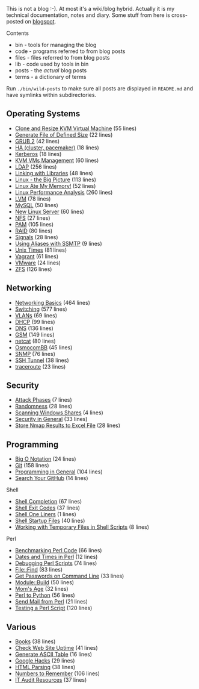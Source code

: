 This is not a blog :-). At most it's a wiki/blog hybrid. Actually it is my
technical documentation, notes and diary. Some stuff from here is cross-posted
on [blogspot](http://jreisinger.blogspot.sk).

Contents
* bin - tools for managing the blog
* code - programs referred to from blog posts
* files - files referred to from blog posts
* lib - code used by tools in bin
* posts - the *actual* blog posts
* terms - a dictionary of terms

Run `./bin/wild-posts` to make sure all posts are displayed in
`README.md` and have symlinks within subdirectories.

Operating Systems
-----------------

* [Clone and Resize KVM Virtual Machine](posts/clone-and-resize-kvm-virtual-machine.md) (55 lines)
* [Generate File of Defined Size](posts/gen_rand_file.md) (22 lines)
* [GRUB 2](posts/grub2.md) (42 lines)
* [HA (cluster, pacemaker)](posts/ha.md) (18 lines)
* [Kerberos](posts/kerberos.md) (18 lines)
* [KVM VMs Management](posts/vm-mngt.md) (60 lines)
* [LDAP](posts/ldap.md) (256 lines)
* [Linking with Libraries](posts/linking-with-libraries.md) (48 lines)
* [Linux - the Big Picture](posts/linux-big-picture.md) (113 lines)
* [Linux Ate My Memory!](posts/linux-ate-my-memory.md) (52 lines)
* [Linux Performance Analysis](posts/linux-performance-analysis.md) (260 lines)
* [LVM](posts/lvm.md) (78 lines)
* [MySQL](posts/mysql.md) (50 lines)
* [New Linux Server](posts/new-linux-server.md) (60 lines)
* [NFS](posts/nfs.md) (27 lines)
* [PAM](posts/pam.md) (105 lines)
* [RAID](posts/raid.md) (80 lines)
* [Signals](posts/signals.md) (28 lines)
* [Using Aliases with SSMTP](posts/ssmtp.md) (9 lines)
* [Unix Times](posts/unix-times.md) (81 lines)
* [Vagrant](posts/vagrant.md) (61 lines)
* [VMware](posts/vmware.md) (24 lines)
* [ZFS](posts/zfs.md) (126 lines)

Networking
----------

* [Networking Basics](posts/net-basics.md) (464 lines)
* [Switching](posts/switching.md) (577 lines)
* [VLANs](posts/vlans.md) (69 lines)
* [DHCP](posts/dhcp.md) (99 lines)
* [DNS](posts/dns.md) (136 lines)
* [GSM](posts/gsm.md) (149 lines)
* [netcat](posts/netcat.md) (80 lines)
* [OsmocomBB](posts/osmocombb.md) (45 lines)
* [SNMP](posts/snmp.md) (76 lines)
* [SSH Tunnel](posts/ssh-tunnel.md) (38 lines)
* [traceroute](posts/traceroute-explained.md) (23 lines)

Security
--------

* [Attack Phases](posts/attack-phases.md) (7 lines)
* [Randomness](posts/randomness.md) (28 lines)
* [Scanning Windows Shares](posts/scan_win_shares.md) (4 lines)
* [Security in General](posts/general-security.md) (33 lines)
* [Store Nmap Results to Excel File](posts/nmap2excel.md) (28 lines)

Programming
-----------

* [Big O Notation](posts/big-o-notation.md) (24 lines)
* [Git](posts/git.md) (158 lines)
* [Programming in General](posts/prog-general.md) (104 lines)
* [Search Your GitHub](posts/search-github.md) (14 lines)

Shell

* [Shell Completion](posts/shell-completion.md) (67 lines)
* [Shell Exit Codes](posts/shell-exit-codes.md) (37 lines)
* [Shell One Liners](posts/shell-one-liners.md) (1 lines)
* [Shell Startup Files](posts/shell-startup-files.md) (40 lines)
* [Working with Temporary Files in Shell Scripts](posts/shell-temporary-files.md) (8 lines)

Perl

* [Benchmarking Perl Code](posts/benchmarking-perl-code.md) (66 lines)
* [Dates and Times in Perl](posts/perl-date-time.md) (12 lines)
* [Debugging Perl Scripts](posts/debugging-perl-scripts.md) (74 lines)
* [File::Find](posts/file-find.md) (83 lines)
* [Get Passwords on Command Line](posts/get-passwd.md) (33 lines)
* [Module::Build](posts/module-build.md) (50 lines)
* [Mom's Age](posts/moms-age.md) (32 lines)
* [Perl to Python](posts/perl2python.md) (56 lines)
* [Send Mail from Perl](posts/send-mail-from-perl.md) (21 lines)
* [Testing a Perl Script](posts/testing-perl-script.md) (120 lines)

Various
-------

* [Books](posts/books.md) (38 lines)
* [Check Web Site Uptime](posts/check-web-app.md) (41 lines)
* [Generate ASCII Table](posts/gen_ascii_table.md) (16 lines)
* [Google Hacks](posts/google-hacks.md) (29 lines)
* [HTML Parsing](posts/html-parsing.md) (38 lines)
* [Numbers to Remember](posts/numbers-to-remember.md) (106 lines)
* [IT Audit Resources](posts/it-audit-resources.md) (37 lines)
